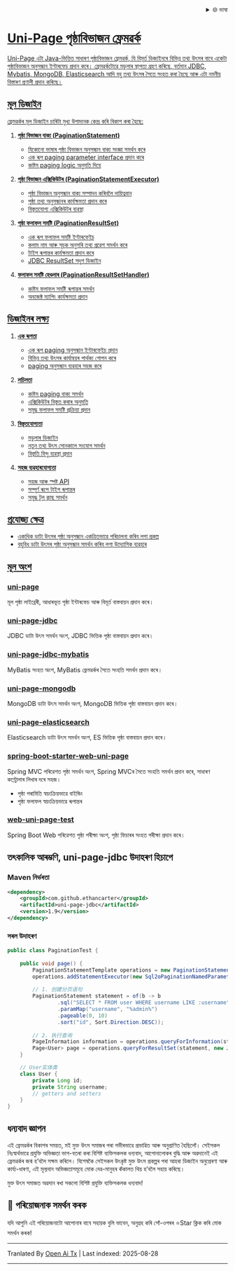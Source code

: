 
<div align="right">
  <details>
    <summary >🌐 ভাষা</summary>
    <div>
      <div align="center">
        <a href="https://openaitx.github.io/view.html?user=ethan-carter-g&project=uni-page&lang=en">English</a>
        | <a href="https://openaitx.github.io/view.html?user=ethan-carter-g&project=uni-page&lang=zh-CN">简体中文</a>
        | <a href="https://openaitx.github.io/view.html?user=ethan-carter-g&project=uni-page&lang=zh-TW">繁體中文</a>
        | <a href="https://openaitx.github.io/view.html?user=ethan-carter-g&project=uni-page&lang=ja">日本語</a>
        | <a href="https://openaitx.github.io/view.html?user=ethan-carter-g&project=uni-page&lang=ko">한국어</a>
        | <a href="https://openaitx.github.io/view.html?user=ethan-carter-g&project=uni-page&lang=hi">हिन्दी</a>
        | <a href="https://openaitx.github.io/view.html?user=ethan-carter-g&project=uni-page&lang=th">ไทย</a>
        | <a href="https://openaitx.github.io/view.html?user=ethan-carter-g&project=uni-page&lang=fr">Français</a>
        | <a href="https://openaitx.github.io/view.html?user=ethan-carter-g&project=uni-page&lang=de">Deutsch</a>
        | <a href="https://openaitx.github.io/view.html?user=ethan-carter-g&project=uni-page&lang=es">Español</a>
        | <a href="https://openaitx.github.io/view.html?user=ethan-carter-g&project=uni-page&lang=it">Italiano</a>
        | <a href="https://openaitx.github.io/view.html?user=ethan-carter-g&project=uni-page&lang=ru">Русский</a>
        | <a href="https://openaitx.github.io/view.html?user=ethan-carter-g&project=uni-page&lang=pt">Português</a>
        | <a href="https://openaitx.github.io/view.html?user=ethan-carter-g&project=uni-page&lang=nl">Nederlands</a>
        | <a href="https://openaitx.github.io/view.html?user=ethan-carter-g&project=uni-page&lang=pl">Polski</a>
        | <a href="https://openaitx.github.io/view.html?user=ethan-carter-g&project=uni-page&lang=ar">العربية</a>
        | <a href="https://openaitx.github.io/view.html?user=ethan-carter-g&project=uni-page&lang=fa">فارسی</a>
        | <a href="https://openaitx.github.io/view.html?user=ethan-carter-g&project=uni-page&lang=tr">Türkçe</a>
        | <a href="https://openaitx.github.io/view.html?user=ethan-carter-g&project=uni-page&lang=vi">Tiếng Việt</a>
        | <a href="https://openaitx.github.io/view.html?user=ethan-carter-g&project=uni-page&lang=id">Bahasa Indonesia</a>
        | <a href="https://openaitx.github.io/view.html?user=ethan-carter-g&project=uni-page&lang=as">অসমীয়া</
      </div>
    </div>
  </details>
</div>

# Uni-Page পৃষ্ঠাবিভাজন ফ্ৰেমৱৰ্ক

Uni-Page এটা Java-ভিত্তিত সাধাৰণ পৃষ্ঠাবিভাজন ফ্ৰেমৱৰ্ক, যি বিমূর্ত ডিজাইনৰে বিভিন্ন তথ্য উৎসৰ বাবে একেটা পৃষ্ঠাবিভাজন অনুসন্ধান ইণ্টাৰফেচ প্ৰদান কৰে। ফ্ৰেমৱৰ্কটোৱে মডুলাৰ স্থাপত্য গ্ৰহণ কৰিছে, বৰ্তমান JDBC, Mybatis, MongoDB, Elasticsearch আদি বহু তথ্য উৎসৰ সৈতে সংহত কৰা হৈছে আৰু এটা নমনীয় বিস্তাৰণ প্ৰণালী প্ৰদান কৰিছে।

## মূল ডিজাইন

ফ্ৰেমৱৰ্কৰ মূল ডিজাইন চাৰিটা মুখ্য উপাদানক কেন্দ্ৰ কৰি বিকাশ কৰা হৈছে:

1. **পৃষ্ঠা বিভাজন বাক্য (PaginationStatement)**
    - যিকোনো ভাষাৰ পৃষ্ঠা বিভাজন অনুসন্ধান বাক্য সংজ্ঞা সমৰ্থন কৰে
    - এক ৰূপ paging parameter interface প্ৰদান কৰে
    - কাষ্টম paging logic অনুমতি দিয়ে

2. **পৃষ্ঠা বিভাজন এক্সিকিউটৰ (PaginationStatementExecutor)**
    - পৃষ্ঠা বিভাজন অনুসন্ধান বাক্য সম্পাদন কৰিবলৈ দায়িত্ববান
    - পৃষ্ঠা তথ্য অনুসন্ধানৰ কাৰ্যক্ষমতা প্ৰদান কৰে
    - বিস্তৃতযোগ্য এক্সিকিউটৰ ব্যৱস্থা

3. **পৃষ্ঠা ফলাফল সমষ্টি (PaginationResultSet)**
    - এক ৰূপ ফলাফল সমষ্টি ইণ্টাৰফেইচ
    - কলাম নাম আৰু সূচক অনুসৰি তথ্য প্ৰৱেশ সমৰ্থন কৰে
    - টাইপ ৰূপান্তৰ কাৰ্যক্ষমতা প্ৰদান কৰে
    - JDBC ResultSet সদৃশ ডিজাইন

4. **ফলাফল সমষ্টি হেণ্ডলাৰ (PaginationResultSetHandler)**
    - কাষ্টম ফলাফল সমষ্টি ৰূপান্তৰ সমৰ্থন
    - অবজেক্ট ম্যাপিং কাৰ্যক্ষমতা প্ৰদান


## ডিজাইনৰ লক্ষ্য

1. **এক ৰূপতা**
    - এক ৰূপ paging অনুসন্ধান ইণ্টাৰফেইচ প্ৰদান
    - বিভিন্ন তথ্য উৎসৰ কাৰ্যান্বয়ৰ পাৰ্থক্য গোপন কৰে
    - paging অনুসন্ধান ব্যৱহাৰ সহজ কৰে

2. **লচিলতা**
    - কাষ্টম paging বাক্য সমৰ্থন
    - এক্সিকিউটৰ বিস্তৃত কৰাৰ অনুমতি
    - সমৃদ্ধ ফলাফল সমষ্টি প্ৰক্ৰিয়া প্ৰদান

3. **বিস্তৃতযোগ্যতা**
    - মডুলাৰ ডিজাইন
    - নতুন তথ্য উৎস সোনকালে সংযোগ সমৰ্থন
    - বিস্তৃতি বিন্দু ব্যৱস্থা প্ৰদান

4. **সহজ ব্যৱহাৰযোগ্যতা**
    - সহজ আৰু স্পষ্ট API
    - সম্পূৰ্ণ ৰূপে টাইপ ৰূপান্তৰ
    - সমৃদ্ধ টুল ক্লাছ সমৰ্থন
## প্ৰযোজ্য ক্ষেত্ৰ

- একাধিক ডাটা উৎসৰ পৃষ্ঠা অনুসন্ধান একত্ৰিতভাৱে পৰিচালনা কৰিব লগা প্ৰকল্প
- বহুবিধ ডাটা উৎসৰ পৃষ্ঠা অনুসন্ধান সমৰ্থন কৰিব লগা উদ্যোগিক ব্যৱহাৰ

## মূল অংশ

### [uni-page](https://github.com/ethan-carter-g/uni-page/tree/main/uni-page)
মূল পৃষ্ঠা লাইব্ৰেৰী, আধাৰভূত পৃষ্ঠা ইন্টাৰফেচ আৰু বিমূর্ত বাস্তবায়ন প্ৰদান কৰে।

### [uni-page-jdbc](https://github.com/ethan-carter-g/uni-page/tree/main/uni-page-jdbc)
JDBC ডাটা উৎস সমৰ্থন অংশ, JDBC ভিত্তিক পৃষ্ঠা বাস্তবায়ন প্ৰদান কৰে।

### [uni-page-jdbc-mybatis](https://github.com/ethan-carter-g/uni-page/tree/main/uni-page-jdbc-mybatis)
MyBatis সংহত অংশ, MyBatis ফ্ৰেমৱৰ্কৰ সৈতে সংহতি সমৰ্থন প্ৰদান কৰে।
    
### [uni-page-mongodb](https://github.com/ethan-carter-g/uni-page/tree/main/uni-page-mongodb)
MongoDB ডাটা উৎস সমৰ্থন অংশ, MongoDB ভিত্তিক পৃষ্ঠা বাস্তবায়ন প্ৰদান কৰে।

### [uni-page-elasticsearch](https://github.com/ethan-carter-g/uni-page/tree/main/uni-page-elasticsearch)
Elasticsearch ডাটা উৎস সমৰ্থন অংশ, ES ভিত্তিক পৃষ্ঠা বাস্তবায়ন প্ৰদান কৰে।

### [spring-boot-starter-web-uni-page](https://github.com/ethan-carter-g/uni-page/tree/main/spring-boot-starter-web-uni-page)
Spring MVC পৰিৱেশত পৃষ্ঠা সমৰ্থন অংশ, Spring MVCৰ সৈতে সংহতি সমৰ্থন প্ৰদান কৰে, সাধাৰণ কণ্ট্ৰোলাৰ লিখাৰ দৰে সহজ।
- পৃষ্ঠা পৰামিতি স্বয়ংক্ৰিয়ভাৱে বাইন্ডিং
- পৃষ্ঠা ফলাফল স্বয়ংক্ৰিয়ভাৱে ৰূপান্তৰ

### [web-uni-page-test](https://github.com/ethan-carter-g/uni-page/tree/main/web-uni-page-test)
Spring Boot Web পৰিৱেশত পৃষ্ঠা পৰীক্ষা অংশ, পৃষ্ঠা ফিচাৰৰ সংহত পৰীক্ষা প্ৰদান কৰে।


## তৎকালিক আৰম্ভণি, uni-page-jdbc উদাহৰণ হিচাপে

### Maven নির্ভৰতা

```xml
<dependency>
    <groupId>com.github.ethancarter</groupId>
    <artifactId>uni-page-jdbc</artifactId>
    <version>1.9</version>
</dependency>
```

### সৰল উদাহৰণ

```java
public class PaginationTest {
   
    public void page() {
        PaginationStatementTemplate operations = new PaginationStatementTemplate();
        operations.addStatementExecutor(new Sql2oPaginationNamedParameterStatementExecutor(dataSource));
        
        // 1. 创建分页语句
        PaginationStatement statement = of(b -> b
                .sql("SELECT * FROM user WHERE username LIKE :username")
                .paramMap("username", "%admin%")
                .pageable(0, 10)
                .sort("id", Sort.Direction.DESC));
        
        // 2. 执行查询
        PageInformation information = operations.queryForInformation(statement);
        Page<User> page = operations.queryForResultSet(statement, new JdbcBeanPropertyPaginationRowMapper<>(User.class));
    }

    // User实体类
    class User {
        private Long id;
        private String username;
        // getters and setters
    }
}
```


## ধন্যবাদ জ্ঞাপন

এই ফ্ৰেমৱৰ্কৰ বিকাশৰ সময়ত, মই মুক্ত উৎস সমাজৰ পৰা গভীৰভাৱে প্ৰভাৱিত আৰু অনুপ্ৰাণিত হৈছিলোঁ। সেইসকল নিঃস্বার্থভাৱে প্ৰযুক্তি অভিজ্ঞতা ভাগ-বতৰা কৰা বিশিষ্ট ব্যক্তিসকলক ধন্যবাদ, আপোনালোকৰ বুদ্ধি আৰু অৱদানেই এই ফ্ৰেমৱৰ্কৰ জন্ম হ’বলৈ সক্ষম কৰিলে। বিশেষকৈ সেইসকল উৎকৃষ্ট মুক্ত উৎস প্ৰকল্পৰ পৰা আহৰা ডিজাইন অনুপ্ৰেৰণা আৰু কাৰ্য্য-ধাৰণা, এই মূল্যবান অভিজ্ঞতাসমূহে মোক দেৱ-মানুহৰ কঁকালত থিয় হ’বলৈ সহায় কৰিছে।

মুক্ত উৎস সমাজত অৱদান ৰখা সকলো বিশিষ্ট প্ৰযুক্তি ব্যক্তিসকলক ধন্যবাদ!

## 🌟 পৰিয়োজনাক সমৰ্থন কৰক
যদি আপুনি এই পৰিয়োজনাটো আপোনাৰ বাবে সহায়ক বুলি ভাবেন, অনুগ্ৰহ কৰি সোঁ-ওপৰৰ ⭐Star ক্লিক কৰি মোক সমৰ্থন কৰক!


---

Tranlated By [Open Ai Tx](https://github.com/OpenAiTx/OpenAiTx) | Last indexed: 2025-08-28

---
